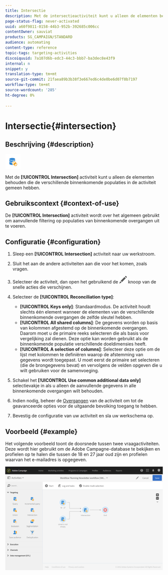 ```yaml
---
title: Intersectie
description: Met de intersectieactiviteit kunt u alleen de elementen behouden die de verschillende binnenkomende populaties in de activiteit gemeen hebben.
page-status-flag: never-activated
uuid: a60f9811-0158-44b3-952b-392685c006cc
contentOwner: sauviat
products: SG_CAMPAIGN/STANDARD
audience: automating
content-type: reference
topic-tags: targeting-activities
discoiquuid: 7a107d6b-edc3-44c3-bbb7-ba3dec8e43f9
internal: n
snippet: y
translation-type: tm+mt
source-git-commit: 21faea89b3b38f3e667ed6c4de0be6d07f0b7197
workflow-type: tm+mt
source-wordcount: '285'
ht-degree: 0%

---
```



# Intersectie{#intersection}

## Beschrijving {#description}

![](assets/intersection.png)

Met de **[!UICONTROL Intersection]** activiteit kunt u alleen de elementen behouden die de verschillende binnenkomende populaties in de activiteit gemeen hebben.

## Gebruikscontext {#context-of-use}

De **[!UICONTROL Intersection]** activiteit wordt over het algemeen gebruikt om aanvullende filtering op populaties van binnenkomende overgangen uit te voeren.

## Configuratie {#configuration}

1. Sleep een **[!UICONTROL Intersection]** activiteit naar uw werkstroom.
1. Sluit het aan de andere activiteiten aan die voor het komen, zoals vragen.
1. Selecteer de activiteit, dan open het gebruikend de ![](assets/edit_darkgrey-24px.png) knoop van de snelle acties die verschijnen.
1. Selecteer de **[!UICONTROL Reconciliation type]**:

   * **[!UICONTROL Keys only]**: Standaardmodus. De activiteit houdt slechts één element wanneer de elementen van de verschillende binnenkomende overgangen de zelfde sleutel hebben.
   * **[!UICONTROL All shared columns]**: De gegevens worden op basis van kolommen afgestemd op de binnenkomende overgangen. Daarom moet u de primaire reeks selecteren die als basis voor vergelijking zal dienen. Deze optie kan worden gebruikt als de binnenkomende populatie verschillende doeldimensies heeft.
   * **[!UICONTROL A selection of columns]**: Selecteer deze optie om de lijst met kolommen te definiëren waarop de afstemming van gegevens wordt toegepast. U moet eerst de primaire set selecteren (die de brongegevens bevat) en vervolgens de velden opgeven die u wilt gebruiken voor de samenvoeging.

1. Schakel het **[!UICONTROL Use common additional data only]** selectievakje in als u alleen de aanvullende gegevens in alle binnenkomende overgangen wilt behouden.
1. Indien nodig, beheer de [Overgangen](../../automating/using/activity-properties.md) van de activiteit om tot de geavanceerde opties voor de uitgaande bevolking toegang te hebben.
1. Bevestig de configuratie van uw activiteit en sla uw werkschema op.

## Voorbeeld {#example}

Het volgende voorbeeld toont de doorsnede tussen twee vraagactiviteiten. Deze wordt hier gebruikt om de Adobe Campagne-database te bekijken en profielen op te halen die tussen de 18 en 27 jaar oud zijn en profielen waarvan het e-mailadres is opgegeven.

![](assets/wkf_intersection_example.png)

